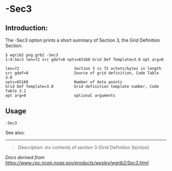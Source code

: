 # -Sec3

## Introduction:

The -Sec3 option prints a short summary of Section 3,
the Grid Definition Section.

```
$ wgrib2 png.grb2 -Sec3
1:4:Sec3 len=72 src gdef=0 npts=65160 Grid Def Template=3.0 opt arg=0

len=72                        Section 3 is 72 octets/bytes in length
src gdef=0                    Source of grid definition, Code Table 3.0
npts=65160                    Number of data points
Grid Def Template=3.0         Grid definition template number, Code Table 3.1
opt arg=0                     optional arguments
```

## Usage

```
-Sec3
```

See also:

---

> Description: inv contents of section 3 (Grid Definition Section)

_Docs derived from <https://www.cpc.ncep.noaa.gov/products/wesley/wgrib2/Sec3.html>_
